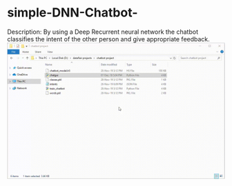 # simple-DNN-Chatbot-

Description: By using a Deep Recurrent neural network the chatbot classifies the intent of the other person and give appropriate feedback.
![image]( https://github.com/shrangi/simple-DNN-Chatbot-/blob/master/Python-chatbot-project%20screenshot.gif)

